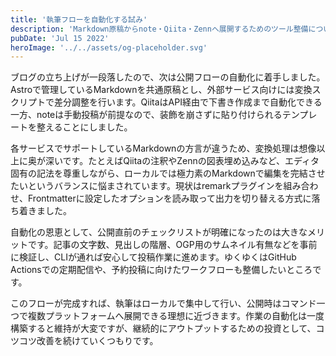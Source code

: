 ```yaml
---
title: '執筆フローを自動化する試み'
description: 'Markdown原稿からnote・Qiita・Zennへ展開するためのツール整備について振り返ります。'
pubDate: 'Jul 15 2022'
heroImage: '../../assets/og-placeholder.svg'
---
```


ブログの立ち上げが一段落したので、次は公開フローの自動化に着手しました。Astroで管理しているMarkdownを共通原稿とし、外部サービス向けには変換スクリプトで差分調整を行います。QiitaはAPI経由で下書き作成まで自動化できる一方、noteは手動投稿が前提なので、装飾を崩さずに貼り付けられるテンプレートを整えることにしました。

各サービスでサポートしているMarkdownの方言が違うため、変換処理は想像以上に奥が深いです。たとえばQiitaの注釈やZennの図表埋め込みなど、エディタ固有の記法を尊重しながら、ローカルでは極力素のMarkdownで編集を完結させたいというバランスに悩まされています。現状はremarkプラグインを組み合わせ、Frontmatterに設定したオプションを読み取って出力を切り替える方式に落ち着きました。

自動化の恩恵として、公開直前のチェックリストが明確になったのは大きなメリットです。記事の文字数、見出しの階層、OGP用のサムネイル有無などを事前に検証し、CLIが通れば安心して投稿作業に進めます。ゆくゆくはGitHub Actionsでの定期配信や、予約投稿に向けたワークフローも整備したいところです。

このフローが完成すれば、執筆はローカルで集中して行い、公開時はコマンド一つで複数プラットフォームへ展開できる理想に近づきます。作業の自動化は一度構築すると維持が大変ですが、継続的にアウトプットするための投資として、コツコツ改善を続けていくつもりです。
